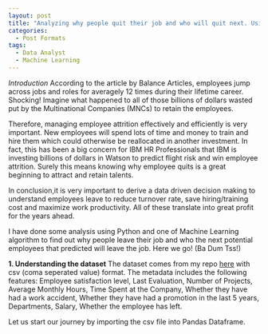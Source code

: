 ```yaml
---
layout: post
title: "Analyzing why people quit their job and who will quit next. Using Python and Machine Learning, Decision Tree Algorithm."
categories:
  - Post Formats
tags:
  - Data Analyst
  - Machine Learning
---
```


*Introduction*
According to the article by Balance Articles, employees jump across jobs and roles for averagely 12 times during their lifetime career. Shocking! Imagine what happened to all of those billions of dollars wasted put by the Multinational Companies (MNCs) to retain the employees.

Therefore, managing employee attrition effectively and efficiently is very important. New employees will spend lots of time and money to train and hire them which could otherwise be reallocated in another investment. In fact, this has been a big concern for IBM HR Professionals that IBM is investing billions of dollars in Watson to predict flight risk and win employee attrition. Surely this means knowing why employee quits is a great beginning to attract and retain talents.

In conclusion,it is very important to derive a data driven decision making to understand employees leave to reduce turnover rate, save hiring/training cost and maximize work productivity. All of these translate into great profit for the years ahead.

I have done some analysis using Python and one of Machine Learning algorithm to find out why people leave their job and who the next potential employees that predicted will leave the job. Here we go! (Ba Dum Tss!)

**1. Understanding the dataset**
The dataset comes from my repo [here](https://github.com/bhaskoro-muthohar/DataScienceLearning/blob/master/HR_comma_sep.csv) with csv (coma seperated value) format. The metadata includes the following features: Employee satisfaction level, Last Evaluation, Number of Projects, Average Monthly Hours, Time Spent at the Company, Whether they have had a work accident, Whether they have had a promotion in the last 5 years, Departments, Salary, Whether the employee has left.

Let us start our journey by importing the csv file into Pandas Dataframe.
